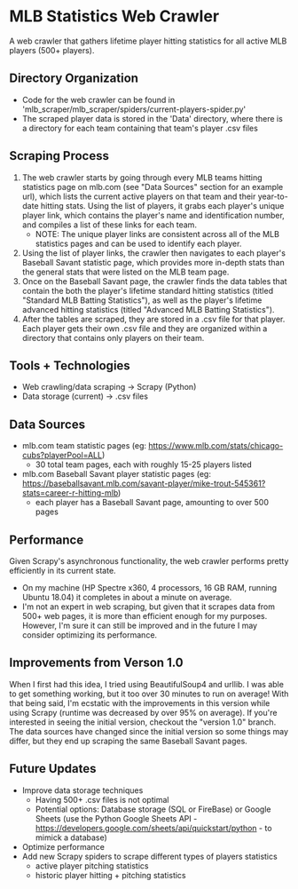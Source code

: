 # MLB Statistics Web Crawler

A web crawler that gathers lifetime player hitting statistics for all active MLB players (500+ players).

## Directory Organization

- Code for the web crawler can be found in 'mlb_scraper/mlb_scraper/spiders/current-players-spider.py'
- The scraped player data is stored in the 'Data' directory, where there is a directory for each team containing that team's player .csv files

## Scraping Process

1. The web crawler starts by going through every MLB teams hitting statistics page on mlb.com (see "Data Sources" section for an example url), which lists the current active players on that team and their year-to-date hitting stats. Using the list of players, it grabs each player's unique player link, which contains the player's name and identification number, and compiles a list of these links for each team. 
    - NOTE: The unique player links are consistent across all of the MLB statistics pages and can be used to identify each player.
2. Using the list of player links, the crawler then navigates to each player's Baseball Savant statistic page, which provides more in-depth stats than the general stats that were listed on the MLB team page.
3. Once on the Baseball Savant page, the crawler finds the data tables that contain the both the player's lifetime standard hitting statistics (titled "Standard MLB Batting Statistics"), as well as the player's lifetime advanced hitting statistics (titled "Advanced MLB Batting Statistics").
4. After the tables are scraped, they are stored in a .csv file for that player. Each player gets their own .csv file and they are organized within a directory that contains only players on their team.

## Tools + Technologies

- Web crawling/data scraping -> Scrapy (Python)
- Data storage (current) -> .csv files

## Data Sources

- mlb.com team statistic pages (eg: https://www.mlb.com/stats/chicago-cubs?playerPool=ALL)
  - 30 total team pages, each with roughly 15-25 players listed
- mlb.com Baseball Savant player statistic pages (eg: https://baseballsavant.mlb.com/savant-player/mike-trout-545361?stats=career-r-hitting-mlb)
  - each player has a Baseball Savant page, amounting to over 500 pages
  
## Performance

Given Scrapy's asynchronous functionality, the web crawler performs pretty efficiently in its current state. 
- On my machine (HP Spectre x360, 4 processors, 16 GB RAM, running Ubuntu 18.04) it completes in about a minute on average.
- I'm not an expert in web scraping, but given that it scrapes data from 500+ web pages, it is more than efficient enough for my purposes. However, I'm sure it can still be improved and in the future I may consider optimizing its performance.

## Improvements from Verson 1.0

When I first had this idea, I tried using BeautifulSoup4 and urllib. I was able to get something working, but it too over 30 minutes to run on average! With that being said, I'm ecstatic with the improvements in this version while using Scrapy (runtime was decreased by over 95% on average). If you're interested in seeing the initial version, checkout the "version 1.0" branch. The data sources have changed since the initial version so some things may differ, but they end up scraping the same Baseball Savant pages.

## Future Updates

- Improve data storage techniques
  - Having 500+ .csv files is not optimal
  - Potential options: Database storage (SQL or FireBase) or Google Sheets (use the Python Google Sheets API - https://developers.google.com/sheets/api/quickstart/python - to mimick a database)
- Optimize performance
- Add new Scrapy spiders to scrape different types of players statistics
    - active player pitching statistics 
    - historic player hitting + pitching statistics


